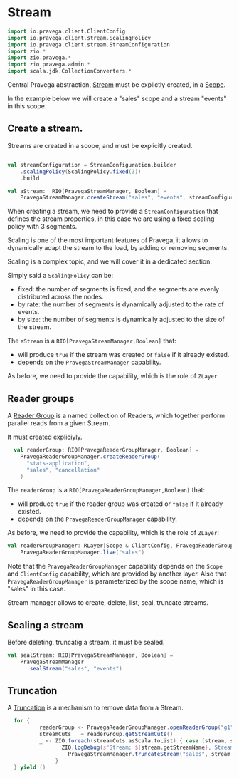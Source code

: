 # Stream

```scala mdoc:invisible
import io.pravega.client.ClientConfig
import io.pravega.client.stream.ScalingPolicy
import io.pravega.client.stream.StreamConfiguration
import zio.*
import zio.pravega.*
import zio.pravega.admin.*
import scala.jdk.CollectionConverters.*

```

Central Pravega abstraction, [Stream](https://cncf.pravega.io/docs/nightly/pravega-concepts/#streams) must be explictly created, in a [Scope](https://cncf.pravega.io/docs/nightly/pravega-concepts/#scopes).

In the example below we will create a "sales" scope and a stream "events" in this scope.

## Create a stream.

Streams are created in a scope, and must be explicitly created. 

```scala mdoc:silent

val streamConfiguration = StreamConfiguration.builder
    .scalingPolicy(ScalingPolicy.fixed(3))
    .build

val aStream:  RIO[PravegaStreamManager, Boolean] =
    PravegaStreamManager.createStream("sales", "events", streamConfiguration)
```

When creating a stream, we need to provide a `StreamConfiguration` that defines the stream properties, in this case we are using a fixed scaling policy with 3 segments.

Scaling is one of the most important features of Pravega, it allows to dynamically adapt the stream to the load, by adding or removing segments.

Scaling is a complex topic, and we will cover it in a dedicated section.

Simply said a `ScalingPolicy` can be:

* fixed: the number of segments is fixed, and the segments are evenly distributed across the nodes.
* by rate: the number of segments is dynamically adjusted to the rate of events.
* by size: the number of segments is dynamically adjusted to the size of the stream.

The `aStream` is a `RIO[PravegaStreamManager,Boolean]` that:
* will produce `true` if the stream was created or `false` if it already existed.
* depends on the `PravegaStreamManager` capability.

As before, we need to provide the capability, which is the role of `ZLayer`.


## Reader groups

A [Reader Group](https://cncf.pravega.io/docs/nightly/pravega-concepts/#writers-readers-reader-groups) is a named collection of Readers, which together perform parallel reads from a given Stream.

It must created expliciyly.

```scala mdoc:silent
  val readerGroup: RIO[PravegaReaderGroupManager, Boolean] =
    PravegaReaderGroupManager.createReaderGroup(
      "stats-application",
      "sales", "cancellation"
    )
```

The `readerGroup` is a `RIO[PravegaReaderGroupManager,Boolean]` that:
* will produce `true` if the reader group was created or `false` if it already existed.
* depends on the `PravegaReaderGroupManager` capability.

As before, we need to provide the capability, which is the role of `ZLayer`:

```scala mdoc:silent
val readerGroupManager: RLayer[Scope & ClientConfig, PravegaReaderGroupManager] =
    PravegaReaderGroupManager.live("sales")
```

Note that the `PravegaReaderGroupManager` capability depends on the `Scope` and `ClientConfig` capability, which are provided by another layer.
Also that `PravegaReaderGroupManager` is parameterized by the scope name, which is "sales" in this case.


Stream manager allows to create, delete, list, seal, truncate streams.

## Sealing a stream

Before deleting, truncatig a stream, it must be sealed.



```scala mdoc:silent
val sealStream: RIO[PravegaStreamManager, Boolean] =
    PravegaStreamManager
      .sealStream("sales", "events")
```

## Truncation

A [Truncation](https://pravega.io/docs/snapshot/retention/#retention-service) is a mechanism to remove data from a Stream.

```scala mdoc:silent
  for {
          readerGroup <- PravegaReaderGroupManager.openReaderGroup("g1")
          streamCuts   = readerGroup.getStreamCuts()
          _ <- ZIO.foreach(streamCuts.asScala.toList) { case (stream, streamCut) =>
                 ZIO.logDebug(s"Stream: ${stream.getStreamName}, StreamCut: $streamCut") *>
                   PravegaStreamManager.truncateStream("sales", stream.getStreamName(), streamCut)
               }
  } yield ()
```